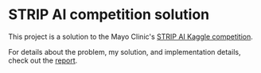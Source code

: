 # STRIP AI competition solution
This project is a solution to the Mayo Clinic's [STRIP AI Kaggle
competition](https://www.kaggle.com/competitions/mayo-clinic-strip-ai).

For details about the problem, my solution, and implementation details, check 
out the [report](project_report.pdf).
